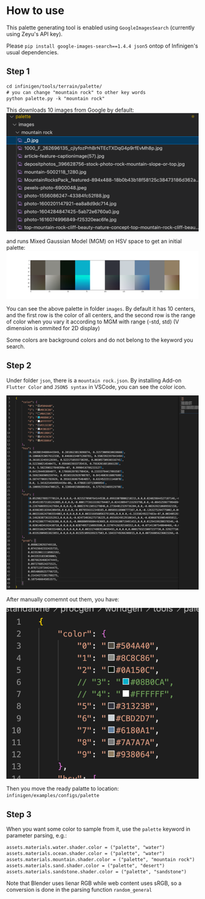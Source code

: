# How to use

This palette generating tool is enabled using `GoogleImagesSearch` (currently using Zeyu's API key). 

Please `pip install google-images-search==1.4.4 json5` ontop of Infinigen's usual dependencies.

## Step 1

```
cd infinigen/tools/terrain/palette/
# you can change "mountain rock" to other key words
python palette.py -k "mountain rock"
```

This downloads 10 images from Google by default:
![](demo1.png)

and runs Mixed Gaussian Model (MGM) on HSV space to get an initial palette:
![](demo2.png)

You can see the above palette in folder `images`. By default it has 10 centers, and the first row is the color of all centers, and the second row is the range of color when you vary it according to MGM with range (-std, std) (V dimension is ommited for 2D display)

Some colors are background colors and do not belong to the keyword you search.

## Step 2

Under folder `json`, there is a `mountain rock.json`. By installing Add-on `Flutter Color` and `JSON5 syntax` in VSCode, you can see the color icon. 

![](demo3.png)

After manually comemnt out them, you have:

![](demo4.png)

Then you move the ready palatte to location: `infinigen/examples/configs/palette`

## Step 3

When you want some color to sample from it, use the `palette` keyword in parameter parsing, e.g.:

```
assets.materials.water.shader.color = ("palette", "water")
assets.materials.ocean.shader.color = ("palette", "water")
assets.materials.mountain.shader.color = ("palette", "mountain rock")
assets.materials.sand.shader.color = ("palette", "desert")
assets.materials.sandstone.shader.color = ("palette", "sandstone")
```

Note that Blender uses lienar RGB while web content uses sRGB, so a conversion is done in the parsing function `random_general`
